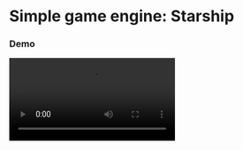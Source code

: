 # Simple game engine: Starship

### Demo

![](https://github.com/guilhermevialle/Starship-javascript/blob/main/rec/starshipreview.mov)
